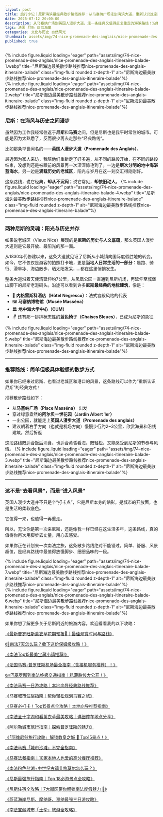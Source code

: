 ```yaml
---
layout: post
title: 旅行小记｜尼斯海滨最经典散步路线推荐：从马塞纳广场走到海滨大道，重新认识这座南法之城
date: 2025-07-12 20:00:00
description: 从马塞纳广场到英国人漫步大道，走一条经典又值得反复重走的海滨路线！沿着蔚蓝海岸，感受阳光与历史交织的南法魅力！
tags: 法国 尼斯 蔚蓝海岸 
categories: 文化与历史 自然风光
thumbnail: assets/img/74-nice-promenade-des-anglais/nice-promenade-des-anglais-itineraire-balade-1.webp
published: true
---
```


<div class="row justify-content-sm-center">
  <div class="col-sm mt-3 mt-md-0">
{% include figure.liquid loading="eager" path="assets/img/74-nice-promenade-des-anglais/nice-promenade-des-anglais-itineraire-balade-1.webp" title="尼斯海边最美散步路线推荐nice-promenade-des-anglais-itineraire-balade" class="img-fluid rounded z-depth-1" alt="尼斯海边最美散步路线推荐nice-promenade-des-anglais-itineraire-balade"%}
  </div>
  <div class="col-sm mt-3 mt-md-0">
{% include figure.liquid loading="eager" path="assets/img/74-nice-promenade-des-anglais/nice-promenade-des-anglais-itineraire-balade-2.webp" title="尼斯海边最美散步路线推荐nice-promenade-des-anglais-itineraire-balade" class="img-fluid rounded z-depth-1" alt="尼斯海边最美散步路线推荐nice-promenade-des-anglais-itineraire-balade"%}
  </div>
</div>

### 尼斯：在海风与历史之间漫步

虽然因为工作我经常往返于**尼斯**和**马赛**之间，但是尼斯也是我平时常住的城市。可能是因为太熟悉了，反而很少再去走那些“经典路线”。

比如那条举世闻名的——**英国人漫步大道（Promenade des Anglais）**。

最近因为家人来访，我陪他们重新走了好多遍，从不同的路段开始，在不同的路段结束，没想到还是被眼前的风景再一次深深惊艳到了。一边是**层次分明的地中海湛蓝海水**，另一边是**满载历史的老城区**，阳光与岁月在这一刻交汇得刚刚好。

这条路线，说它经典，**却从不沉闷**；说它常见，**却依旧动人**。
{% include figure.liquid loading="eager" path="assets/img/74-nice-promenade-des-anglais/nice-promenade-des-anglais-itineraire-balade-4.webp" title="尼斯海边最美散步路线推荐nice-promenade-des-anglais-itineraire-balade" class="img-fluid rounded z-depth-1" alt="尼斯海边最美散步路线推荐nice-promenade-des-anglais-itineraire-balade"%}

---

### 两种尼斯的灵魂：阳光与历史并存

如果说老城区（Vieux Nice）展现的是**尼斯的历史与人文底蕴**，那么英国人漫步大道则是它最开放、最阳光的那一面。

从1830年代修建以来，这条大道就见证了尼斯从小城镇向国际度假胜地的转变。如今，它不仅仅是游客的拍照打卡地，更是**当地人日常生活的一部分**：晨跑、骑行、滑旱冰、海边散步、晒太阳发呆……都在这里悄悄发生。

整条大道沿着天使湾延伸约7公里，从凤凰公园一直通到尼斯机场，再延伸至城堡山脚下的尼斯老港码头。沿途可以看到许多**尼斯最经典的地标建筑**，像是：

- 🌟 **内格雷斯科酒店（Hôtel Negresco）**：法式宫殿风格的代表
- 🖼️ **马塞纳博物馆（Musée Masséna）**
- 🏛️ **地中海大学中心（CUM）**
- 🪑 还有那一排排标志性的**蓝色椅子（Chaises Bleues）**，已成为尼斯的象征

{% include figure.liquid loading="eager" path="assets/img/74-nice-promenade-des-anglais/nice-promenade-des-anglais-itineraire-balade-5.webp" title="尼斯海边最美散步路线推荐nice-promenade-des-anglais-itineraire-balade" class="img-fluid rounded z-depth-1" alt="尼斯海边最美散步路线推荐nice-promenade-des-anglais-itineraire-balade"%}

---

### 推荐路线：简单但极具体验感的散步方式

如果你已经来过尼斯、也看过老城区和港口的风景，这条路线可以作为“重新认识尼斯”的经典方式！

推荐散步路线如下：

- 从**马塞纳广场（Place Masséna）** 出发
- 穿过绿意盎然的**阿尔贝一世花园（Jardin Albert 1er）**
- 一出公园，就能走上**英国人漫步大道（Promenade des anglais）**
- 建议朝着右手方向（也就是机场方向）慢慢步行约2~3公里，欣赏海景和沿线建筑，然后折返

这段路线既适合饭后消食，也适合黄昏看海，既轻松，又能感受到尼斯的节奏与风情。
{% include figure.liquid loading="eager" path="assets/img/74-nice-promenade-des-anglais/nice-promenade-des-anglais-itineraire-balade-3.webp" title="尼斯海边最美散步路线推荐nice-promenade-des-anglais-itineraire-balade" class="img-fluid rounded z-depth-1" alt="尼斯海边最美散步路线推荐nice-promenade-des-anglais-itineraire-balade"%}

---

### 这不是“去看风景”，而是“进入风景”

英国人漫步大道并不只是个“打卡点”，它是尼斯本身的缩影。是城市的开放面，也是生活的柔软底色。

它值得一来，也值得一再重走。

所以，无论你是第一次来尼斯，还是像我一样已经在这生活多年，这条路线，真的值得你再次用脚步去丈量，用心去感受。

如果你正在计划来一次南法之旅，这条散步路线绝对不能错过。简单、舒服、风景超值，是经典路线中最值得放慢脚步、细细品味的一段。
<div class="row justify-content-sm-center">
  <div class="col-sm mt-3 mt-md-0">
{% include figure.liquid loading="eager" path="assets/img/74-nice-promenade-des-anglais/nice-promenade-des-anglais-itineraire-balade-7.webp" title="尼斯海边最美散步路线推荐nice-promenade-des-anglais-itineraire-balade" class="img-fluid rounded z-depth-1" alt="尼斯海边最美散步路线推荐nice-promenade-des-anglais-itineraire-balade"%}
  </div>
  <div class="col-sm mt-3 mt-md-0">
{% include figure.liquid loading="eager" path="assets/img/74-nice-promenade-des-anglais/nice-promenade-des-anglais-itineraire-balade-6.webp" title="尼斯海边最美散步路线推荐nice-promenade-des-anglais-itineraire-balade" class="img-fluid rounded z-depth-1" alt="尼斯海边最美散步路线推荐nice-promenade-des-anglais-itineraire-balade"%}
  </div>
</div>


如果你想了解更多关于尼斯附近的旅游内容，欢迎看看我的以下攻略：

[《最新普罗旺斯薰衣草花期预报💜｜最佳观赏时间与路线》](https://aolitravel.com/south-of-france/visit-france-provence-lavender-season/)

[《🌟南法7天怎么玩？收下这份保姆级攻略！》](https://aolitravel.com/south-of-france/visit-south-france-7-day-trip/)

[《南法Top15最美宝藏小镇推荐!》](https://aolitravel.com/south-of-france/visit-south-france-top-15-villages/)

[《法国马赛-普罗旺斯机场最全指南（含接机服务推荐）！》](https://aolitravel.com/south-of-france/marseille-provence-airport-guide/)

[《🔥巴塞罗那到南法终极交通指南｜私藏路线大公开！》](https://aolitravel.com/south-of-france/from-barcelona-to-marseille-guide/)

[《南法马赛一日游攻略｜本地向导经典路线推荐》](https://aolitravel.com/south-of-france/marseille-1day-trip/)

[《马赛城市住宿指南｜帮你轻松规划马赛之旅》](https://aolitravel.com/south-of-france/marseille-quartier-hotel-recommandation/)

[《马赛必打卡！Top15景点全攻略｜本地向导推荐指南》](https://aolitravel.com/south-of-france/visit-marseille-top15-things-to-do/)

[《南法圣十字湖和看薰衣草最美攻略｜详细停车地点分享》](https://aolitravel.com/south-of-france/visit-lavande-champ-saint-croix-verdon-moustiers-sainte-marie/#%EF%B8%8F-%E7%9C%8B%E6%B9%96%E6%94%BB%E7%95%A5)

[《阿尔勒城市旅行指南｜探索普罗旺斯的魅力》](https://aolitravel.com/south-of-france/visit-arles-city-guide/)

[《「阿维尼翁旅行攻略」解锁教皇之城 🏰 Top15景点！》](https://aolitravel.com/south-of-france/visit-avignon-city-guide-top-15-things-to-do/)

[《南法马赛「城市沙滩」不完全指南》](https://aolitravel.com/south-of-france/marseille-top-beach-guide/)

[《马赛法餐指南｜10家本地人也爱的高分餐厅推荐》](https://aolitravel.com/south-of-france/10-marseille-restaurants-recommandation/)

[《南法粉色盐湖+中世纪古镇艾格莫尔怎么玩？》](https://aolitravel.com/south-of-france/visit-salin-aigues-mortes-camargue-travel-guide/)

[《尼斯最强旅行指南｜Top 18必游景点全攻略》](https://aolitravel.com/south-of-france/nice-top-18-things-to-do/)

[《尼斯住宿全攻略｜7大街区带你解锁南法度假魅力 🌊》](https://aolitravel.com/south-of-france/where-to-stay-in-nice-top7-quariters-hotel-recommandation/)

[《蔚蓝海岸尼斯、摩纳哥、戛纳最强三日游攻略》](https://aolitravel.com/south-of-france/nice-eze-monaco-menton-cannes-3days-trip/)

[《南法宝藏城市「土伦」旅游全攻略》](https://aolitravel.com/south-of-france/visit-toulon-city-guide/)


